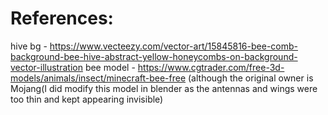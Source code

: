 # References:

hive bg - https://www.vecteezy.com/vector-art/15845816-bee-comb-background-bee-hive-abstract-yellow-honeycombs-on-background-vector-illustration
bee model - https://www.cgtrader.com/free-3d-models/animals/insect/minecraft-bee-free (although the original owner is Mojang(I did modify this model in blender as the antennas and wings were too thin and kept appearing invisible)
